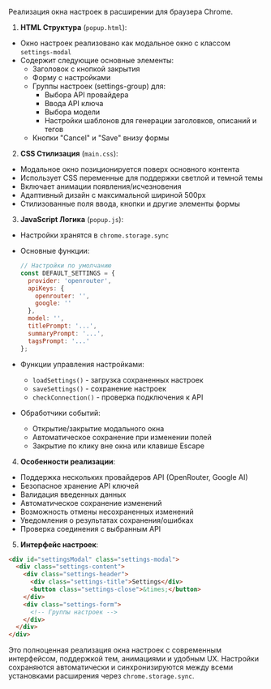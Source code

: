Реализация окна настроек в расширении для браузера Chrome.

1. **HTML Структура** (`popup.html`):
- Окно настроек реализовано как модальное окно с классом `settings-modal`
- Содержит следующие основные элементы:
  - Заголовок с кнопкой закрытия
  - Форму с настройками
  - Группы настроек (settings-group) для:
    - Выбора API провайдера
    - Ввода API ключа
    - Выбора модели
    - Настройки шаблонов для генерации заголовков, описаний и тегов
  - Кнопки "Cancel" и "Save" внизу формы

2. **CSS Стилизация** (`main.css`):
- Модальное окно позиционируется поверх основного контента
- Использует CSS переменные для поддержки светлой и темной темы
- Включает анимации появления/исчезновения
- Адаптивный дизайн с максимальной шириной 500px
- Стилизованные поля ввода, кнопки и другие элементы формы

3. **JavaScript Логика** (`popup.js`):
- Настройки хранятся в `chrome.storage.sync`
- Основные функции:
  ```javascript
  // Настройки по умолчанию
  const DEFAULT_SETTINGS = {
    provider: 'openrouter',
    apiKeys: {
      openrouter: '',
      google: ''
    },
    model: '',
    titlePrompt: '...',
    summaryPrompt: '...',
    tagsPrompt: '...'
  };
  ```

- Функции управления настройками:
  - `loadSettings()` - загрузка сохраненных настроек
  - `saveSettings()` - сохранение настроек
  - `checkConnection()` - проверка подключения к API

- Обработчики событий:
  - Открытие/закрытие модального окна
  - Автоматическое сохранение при изменении полей
  - Закрытие по клику вне окна или клавише Escape
  

4. **Особенности реализации**:
- Поддержка нескольких провайдеров API (OpenRouter, Google AI)
- Безопасное хранение API ключей
- Валидация введенных данных
- Автоматическое сохранение изменений
- Возможность отмены несохраненных изменений
- Уведомления о результатах сохранения/ошибках
- Проверка соединения с выбранным API

5. **Интерфейс настроек**:
```html
<div id="settingsModal" class="settings-modal">
  <div class="settings-content">
    <div class="settings-header">
      <div class="settings-title">Settings</div>
      <button class="settings-close">&times;</button>
    </div>
    <div class="settings-form">
      <!-- Группы настроек -->
    </div>
  </div>
</div>
```

Это полноценная реализация окна настроек с современным интерфейсом, поддержкой тем, анимациями и удобным UX. Настройки сохраняются автоматически и синхронизируются между всеми установками расширения через `chrome.storage.sync`.
